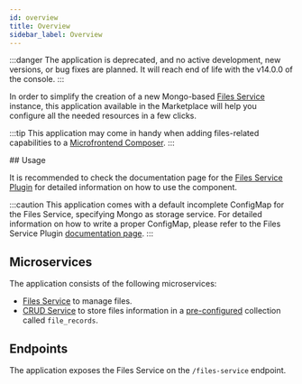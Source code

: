```yaml
---
id: overview
title: Overview
sidebar_label: Overview
---
```




:::danger
The application is deprecated, and no active development, new versions, or bug fixes are planned. It will reach end of life with the v14.0.0 of the console.
:::

In order to simplify the creation of a new Mongo-based [Files Service](/runtime_suite/files-service/configuration.mdx#mongodb-gridfs-configuration-file-single-bucket-option) instance, this application available in the Marketplace will help you configure all the needed resources in a few clicks.

:::tip
This application may come in handy when adding files-related capabilities to a [Microfrontend Composer](/microfrontend-composer/overview.md).
:::

## Usage

It is recommended to check the documentation page for the [Files Service Plugin](/runtime_suite/files-service/configuration.mdx) for detailed information on how to use the component.

:::caution
This application comes with a default incomplete ConfigMap for the Files Service, specifying Mongo as storage service. For detailed information on how to write a proper ConfigMap, please refer to the Files Service Plugin [documentation page](/runtime_suite/files-service/configuration.mdx#configuration-file).
:::

## Microservices

The application consists of the following microservices:

- [Files Service](/runtime_suite/files-service/configuration.mdx#configuration-file) to manage files.
- [CRUD Service](/runtime_suite/crud-service/10_overview_and_usage.md) to store files information in a [pre-configured](/runtime_suite/files-service/configuration.mdx#crud-collection) collection called `file_records`.

## Endpoints

The application exposes the Files Service on the `/files-service` endpoint.
